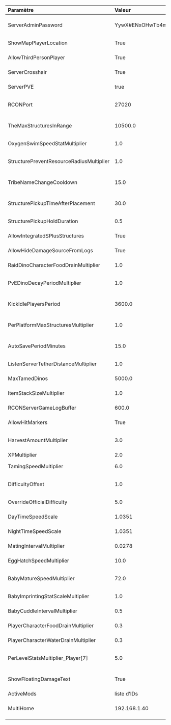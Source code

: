| Paramètre                                | Valeur                  | Description                                                  |
|:-----------------------------------------|:------------------------|:-------------------------------------------------------------|
| ServerAdminPassword                      | YywX#ENxOHwTb4myp%9%X@d | Mot de passe admin pour les commandes administrateur         |
| ShowMapPlayerLocation                    | True                    | Affiche la position du joueur sur la carte                   |
| AllowThirdPersonPlayer                   | True                    | Autorise la vue à la 3e personne                             |
| ServerCrosshair                          | True                    | Affiche le réticule (viseur) à l’écran                       |
| ServerPVE                                | true                    | Active le mode PvE (pas de dégâts entre joueurs)             |
| RCONPort                                 | 27020                   | Port pour l’administration distante via RCON                 |
| TheMaxStructuresInRange                  | 10500.0                 | Nombre max de structures dans une zone                       |
| OxygenSwimSpeedStatMultiplier            | 1.0                     | Multiplicateur de vitesse de nage sous oxygène               |
| StructurePreventResourceRadiusMultiplier | 1.0                     | Zone empêchant la repop de ressources autour des structures  |
| TribeNameChangeCooldown                  | 15.0                    | Temps d’attente pour rechanger de nom de tribu               |
| StructurePickupTimeAfterPlacement        | 30.0                    | Temps pour ramasser une structure après placement            |
| StructurePickupHoldDuration              | 0.5                     | Durée de maintien pour ramasser une structure                |
| AllowIntegratedSPlusStructures           | True                    | Autorise les structures S+ intégrées                         |
| AllowHideDamageSourceFromLogs            | True                    | Cache l’origine des dégâts dans les logs                     |
| RaidDinoCharacterFoodDrainMultiplier     | 1.0                     | Drain de nourriture pour les dinos de raid                   |
| PvEDinoDecayPeriodMultiplier             | 1.0                     | Durée avant suppression d’un dino non utilisé en PvE         |
| KickIdlePlayersPeriod                    | 3600.0                  | Temps avant de kick un joueur inactif (secondes)             |
| PerPlatformMaxStructuresMultiplier       | 1.0                     | Structures max par plateforme (bateau, dinosaure, etc.)      |
| AutoSavePeriodMinutes                    | 15.0                    | Sauvegarde automatique toutes les 15 minutes                 |
| ListenServerTetherDistanceMultiplier     | 1.0                     | Distance max entre hôte et joueur en coop locale             |
| MaxTamedDinos                            | 5000.0                  | Nombre maximum de dinos apprivoisés                          |
| ItemStackSizeMultiplier                  | 1.0                     | Multiplicateur de taille de pile d’objets                    |
| RCONServerGameLogBuffer                  | 600.0                   | Taille du tampon pour les logs RCON                          |
| AllowHitMarkers                          | True                    | Affiche les indicateurs de coup                              |
| HarvestAmountMultiplier                  | 3.0                     | Quantité de ressources récoltées multipliée par 3            |
| XPMultiplier                             | 2.0                     | XP gagnée doublée                                            |
| TamingSpeedMultiplier                    | 6.0                     | Apprivoisement 6x plus rapide                                |
| DifficultyOffset                         | 1.0                     | Active le niveau max basé sur OverrideOfficialDifficulty     |
| OverrideOfficialDifficulty               | 5.0                     | Permet niveau max sauvage de 150 (5×30)                      |
| DayTimeSpeedScale                        | 1.0351                  | Légère accélération du jour                                  |
| NightTimeSpeedScale                      | 1.0351                  | Légère accélération de la nuit                               |
| MatingIntervalMultiplier                 | 0.0278                  | Accouplement possible toutes les ~2h                         |
| EggHatchSpeedMultiplier                  | 10.0                    | Éclosion des œufs 10x plus rapide                            |
| BabyMatureSpeedMultiplier                | 72.0                    | Maturation des bébés 72x plus rapide (~1h pour un Rex)       |
| BabyImprintingStatScaleMultiplier        | 1.0                     | Impression donne les stats normales                          |
| BabyCuddleIntervalMultiplier             | 0.5                     | Câlins plus fréquents (2x plus souvent)                      |
| PlayerCharacterFoodDrainMultiplier       | 0.3                     | Le joueur a 3x moins faim                                    |
| PlayerCharacterWaterDrainMultiplier      | 0.3                     | Le joueur a 3x moins soif                                    |
| PerLevelStatsMultiplier_Player[7]        | 5.0                     | Chaque point de vie donne 5x plus que la normale             |
| ShowFloatingDamageText                   | True                    | Affiche les dégâts flottants au-dessus des créatures         |
| ActiveMods                               | liste d’IDs             | Liste des mods activés                                       |
| MultiHome                                | 192.168.1.40            | IP spécifique pour le serveur sur machines multicarte réseau |
